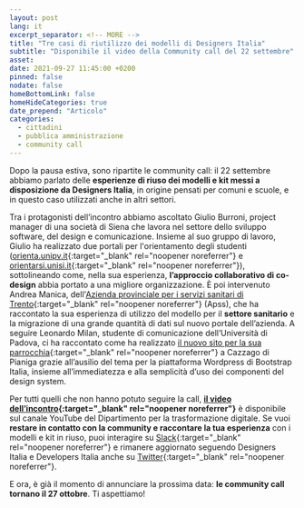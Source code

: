 ```yaml
---
layout: post
lang: it
excerpt_separator: <!-- MORE -->
title: "Tre casi di riutilizzo dei modelli di Designers Italia"
subtitle: "Disponibile il video della Community call del 22 settembre"
asset: 
date: 2021-09-27 11:45:00 +0200
pinned: false
nodate: false
homeBottomLink: false
homeHideCategories: true
date_prepend: "Articolo"
categories:
  - cittadini
  - pubblica amministrazione
  - community call
---
```


<!-- MORE -->

Dopo la pausa estiva, sono ripartite le community call: il 22 settembre abbiamo parlato delle **esperienze di riuso dei modelli e kit messi a disposizione da Designers Italia**, in origine pensati per comuni e scuole, e in questo caso utilizzati anche in altri settori.

Tra i protagonisti dell’incontro abbiamo ascoltato Giulio Burroni, project manager di  una società di Siena che lavora nel settore dello sviluppo software, del design e comunicazione. Insieme al suo gruppo di lavoro, Giulio ha realizzato due portali per l'orientamento degli studenti ([orienta.unipv.it](https://orienta.unipv.it/){:target="_blank" rel="noopener noreferrer"} e [orientarsi.unisi.it](https://orientarsi.unisi.it/){:target="_blank" rel="noopener noreferrer"}), sottolineando come, nella sua esperienza, **l’approccio collaborativo di co-design** abbia portato a una migliore organizzazione. È poi intervenuto Andrea Manica, dell'[Azienda provinciale per i servizi sanitari di Trento](http://www.apss.tn.it){:target="_blank" rel="noopener noreferrer"} (Apss), che ha raccontato la sua esperienza di utilizzo del modello per il **settore sanitario** e la migrazione di una grande quantità di dati sul nuovo portale dell’azienda. A seguire Leonardo Milan, studente di comunicazione dell’Università di Padova, ci ha raccontato come ha realizzato [il nuovo sito per la sua parrocchia](https://www.parrocchiacazzago.it/){:target="_blank" rel="noopener noreferrer"} a Cazzago di Pianiga grazie all’ausilio del tema per la piattaforma Wordpress di Bootstrap Italia, insieme all’immediatezza e alla semplicità d’uso dei componenti del design system.

Per tutti quelli che non hanno potuto seguire la call, **[il video dell’incontro](https://www.youtube.com/watch?v=q0Uh_5SOCFA){:target="_blank" rel="noopener noreferrer"}** è disponibile sul canale YouTube del Dipartimento per la trasformazione digitale. Se vuoi **restare in contatto con la community e raccontare la tua esperienza** con i modelli e kit in riuso, puoi interagire su [Slack](https://developersitalia.slack.com/ssb/redirect){:target="_blank" rel="noopener noreferrer"} e rimanere aggiornato seguendo Designers Italia e Developers Italia anche su [Twitter](https://twitter.com/designersita?lang=it){:target="_blank" rel="noopener noreferrer"}.

E  ora, è già il momento di annunciare la prossima data: **le community call tornano il 27 ottobre**. Ti aspettiamo!
